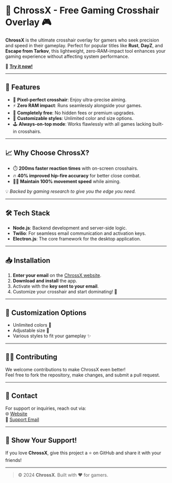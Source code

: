 # 🌟 ChrossX - Free Gaming Crosshair Overlay 🎮

**ChrossX** is the ultimate crosshair overlay for gamers who seek precision and speed in their gameplay. Perfect for popular titles like **Rust**, **DayZ**, and **Escape from Tarkov**, this lightweight, zero-RAM-impact tool enhances your gaming experience without affecting system performance.

🔗 **[Try it now!](https://chrosshair-overlay.vercel.app/)**

---

## 🚀 Features

- 🎯 **Pixel-perfect crosshair**: Enjoy ultra-precise aiming.
- ⚡ **Zero RAM impact**: Runs seamlessly alongside your games.
- 💎 **Completely free**: No hidden fees or premium upgrades.
- 🔧 **Customizable styles**: Unlimited color and size options.
- 🕹️ **Always-on-top mode**: Works flawlessly with all games lacking built-in crosshairs.

---

## 📈 Why Choose ChrossX?

- ⏱️ **200ms faster reaction times** with on-screen crosshairs.
- 🔥 **40% improved hip-fire accuracy** for better close combat.
- 🏃‍♂️ **Maintain 100% movement speed** while aiming.

💡 *Backed by gaming research to give you the edge you need.*

---

## 🛠️ Tech Stack

- **Node.js**: Backend development and server-side logic.
- **Twilio**: For seamless email communication and activation keys.
- **Electron.js**: The core framework for the desktop application.

---

## 📥 Installation

1. **Enter your email** on the [ChrossX website](https://chrosshair-overlay.vercel.app/).
2. **Download and install** the app.
3. Activate with the **key sent to your email**.
4. Customize your crosshair and start dominating! 💪

---

## 🌈 Customization Options

- Unlimited colors 🎨  
- Adjustable size 📏  
- Various styles to fit your gameplay ✨  

---

## 👨‍💻 Contributing

We welcome contributions to make ChrossX even better!  
Feel free to fork the repository, make changes, and submit a pull request.

---

## 📩 Contact

For support or inquiries, reach out via:  
🌐 [Website](https://chrosshair-overlay.vercel.app/)  
📧 [Support Email](mailto:support@chrossx.com)  

---

## 🌟 Show Your Support!

If you love **ChrossX**, give this project a ⭐ on GitHub and share it with your friends!  

--- 

> © 2024 **ChrossX**. Built with ❤️ for gamers.  
